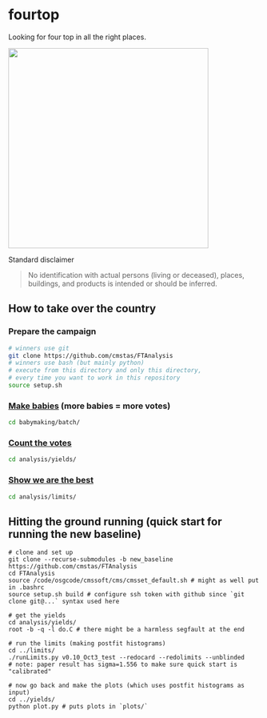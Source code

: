 # fourtop
Looking for four top in all the right places.

<img src="http://i.imgur.com/k2FvE22.png" width="400">

Standard disclaimer
> No identification with actual persons (living or deceased),
> places, buildings, and products is intended or should be inferred.

## How to take over the country
### Prepare the campaign
```bash
# winners use git
git clone https://github.com/cmstas/FTAnalysis
# winners use bash (but mainly python)
# execute from this directory and only this directory,
# every time you want to work in this repository
source setup.sh
```

### [Make babies](babymaking/batch/) (more babies = more votes)
```bash
cd babymaking/batch/
```

### [Count the votes](analysis/yields/)
```bash
cd analysis/yields/
```

### [Show we are the best](analysis/limits/)
```bash
cd analysis/limits/
```

## Hitting the ground running (quick start for running the new baseline)
```
# clone and set up
git clone --recurse-submodules -b new_baseline https://github.com/cmstas/FTAnalysis
cd FTAnalysis
source /code/osgcode/cmssoft/cms/cmsset_default.sh # might as well put in .bashrc
source setup.sh build # configure ssh token with github since `git clone git@...` syntax used here

# get the yields
cd analysis/yields/
root -b -q -l do.C # there might be a harmless segfault at the end

# run the limits (making postfit histograms)
cd ../limits/
./runLimits.py v0.10_Oct3_test --redocard --redolimits --unblinded
# note: paper result has sigma=1.556 to make sure quick start is "calibrated"

# now go back and make the plots (which uses postfit histograms as input)
cd ../yields/
python plot.py # puts plots in `plots/`
```
